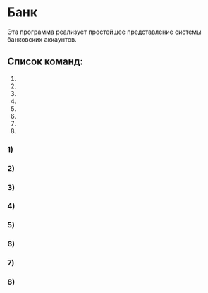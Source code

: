 # Банк
Эта программа реализует простейшее представление системы банковских аккаунтов.


## Список команд:
1. 
2.   
3.  
4.  
5.  
6.  
7. 
0. 

### 1) 


### 2) 


### 3) 


### 4) 


### 5) 


### 6) 


### 7) 


### 8) 

